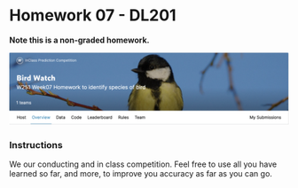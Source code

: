 # Homework 07 - DL201

**Note this is a non-graded homework.**
 
![](figs/competition.png)  

### Instructions 

We our conducting and in class competition. Feel free to use all you have learned so far, and more, to improve you accuracy as far as you can go.  
